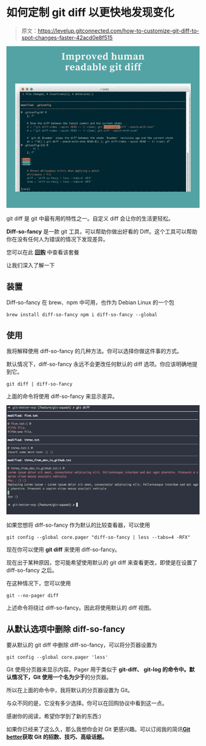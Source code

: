 # 如何定制 git diff 以更快地发现变化

> 原文：<https://levelup.gitconnected.com/how-to-customize-git-diff-to-spot-changes-faster-42acd0e8f515>

![](img/533606f0e86c367519617e35e1f6eae7.png)

git diff 是 git 中最有用的特性之一。自定义 diff 会让你的生活更轻松。

**Diff-so-fancy** 是一款 git 工具，可以帮助你做出好看的 Diff。这个工具可以帮助你在没有任何人为错误的情况下发现差异。

您可以在此 [**回购**](https://github.com/so-fancy/diff-so-fancy) 中查看该套餐

让我们深入了解一下

## 装置

Diff-so-fancy 在 brew、npm 中可用，也作为 Debian Linux 的一个包

```
brew install diff-so-fancy npm i diff-so-fancy --global
```

## 使用

我将解释使用 diff-so-fancy 的几种方法。你可以选择你做这件事的方式。

默认情况下，diff-so-fancy 永远不会更改任何默认的 diff 选项。你应该明确地提到它。

```
git diff | diff-so-fancy
```

上面的命令将使用 diff-so-fancy 来显示差异。

![](img/b0125f016c042c61ab8d2f4e2de36e11.png)

如果您想将 diff-so-fancy 作为默认的比较查看器，可以使用

```
git config --global core.pager "diff-so-fancy | less --tabs=4 -RFX"
```

现在你可以使用 **git diff** 来使用 diff-so-fancy。

现在出于某种原因，您可能希望使用默认的 git diff 来查看更改，即使是在设置了 diff-so-fancy 之后。

在这种情况下，您可以使用

```
git --no-pager diff
```

上述命令将绕过 diff-so-fancy。因此将使用默认的 diff 视图。

## 从默认选项中删除 diff-so-fancy

要从默认的 git diff 中删除 diff-so-fancy，可以将分页器设置为

```
git config --global core.pager 'less'
```

Git 使用分页器来显示内容。Pager 用于类似于 **git-diff、** **git-log 的命令中。**默认情况下，Git 使用一个名为**少于**的分页器。

所以在上面的命令中，我将默认的分页器设置为 Git。

与众不同的是，它没有多少选择。你可以在回购协议中看到这一点。

感谢你的阅读，希望你学到了新的东西:)

如果你已经来了这么久，那么我想你会对 Git 更感兴趣。可以订阅我的简讯[**Git better**](https://gitbetter.substack.com/)**获取 Git 的招数、技巧、高级话题。**